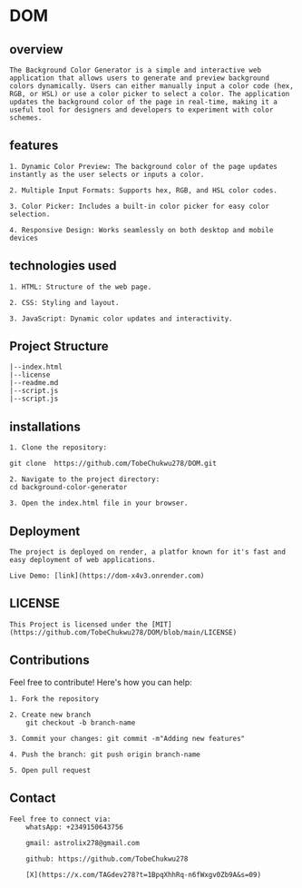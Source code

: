 # DOM

## overview


    The Background Color Generator is a simple and interactive web application that allows users to generate and preview background colors dynamically. Users can either manually input a color code (hex, RGB, or HSL) or use a color picker to select a color. The application updates the background color of the page in real-time, making it a useful tool for designers and developers to experiment with color schemes.

## features

    1. Dynamic Color Preview: The background color of the page updates instantly as the user selects or inputs a color.

    2. Multiple Input Formats: Supports hex, RGB, and HSL color codes.

    3. Color Picker: Includes a built-in color picker for easy color selection.

    4. Responsive Design: Works seamlessly on both desktop and mobile devices

## technologies used

    1. HTML: Structure of the web page.

    2. CSS: Styling and layout.

    3. JavaScript: Dynamic color updates and interactivity.

## Project Structure

    |--index.html
    |--license
    |--readme.md
    |--script.js
    |--script.js

## installations

    1. Clone the repository:

    git clone  https://github.com/TobeChukwu278/DOM.git

    2. Navigate to the project directory:
    cd background-color-generator

    3. Open the index.html file in your browser.

## Deployment 
    The project is deployed on render, a platfor known for it's fast and easy deployment of web applications.

    Live Demo: [link](https://dom-x4v3.onrender.com)

## LICENSE
    This Project is licensed under the [MIT](https://github.com/TobeChukwu278/DOM/blob/main/LICENSE)

## Contributions

Feel free to contribute! Here's how you can help:

    1. Fork the repository

    2. Create new branch
        git checkout -b branch-name

    3. Commit your changes: git commit -m"Adding new features"

    4. Push the branch: git push origin branch-name

    5. Open pull request

## Contact

    Feel free to connect via:
        whatsApp: +2349150643756

        gmail: astrolix278@gmail.com

        github: https://github.com/TobeChukwu278

        [X](https://x.com/TAGdev278?t=1BpqXhhRq-n6fWxgv0Zb9A&s=09)

